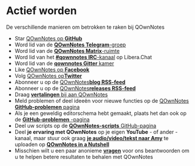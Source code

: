 # Actief worden

De verschillende manieren om betrokken te raken bij QOwnNotes

- Star [QOwnNotes op **GitHub**](https://github.com/pbek/QOwnNotes)
- Word lid van de [ **QOwnNotes Telegram**-groep](https://t.me/QOwnNotes)
- Word lid van de [**QOwnNotes Matrix**-ruimte](https://app.element.io/#/room/#qownnotes:matrix.org)
- Word lid van het [**#qownnotes IRC**-kanaal](https://web.libera.chat/#qownnotes) op Libera.Chat
- Word lid van de [**qownnotes Gitter** kamer](https://gitter.im/qownnotes/qownnotes)
- Like [QOwnNotes op **Facebook**](https://www.facebook.com/QOwnNotes/)
- Volg [QOwnNotes op**Twitter**](https://twitter.com/QOwnNotes)
- Abonneer u op de [QOwnNotes**blog RSS-feed**](https://feeds.feedburner.com/QOwnNotesBlog)
- Abonneer u op de [QOwnNotes**releases RSS-feed**](https://feeds.feedburner.com/QOwnNotesReleases)
- Draag [**vertalingen** bij aan QOwnNotes](translation.md)
- Meld problemen of deel ideeën voor nieuwe functies op de [QOwnNotes **GitHub-problemen** pagina](https://github.com/pbek/QOwnNotes/issues)
- Als je een geweldig editorschema hebt gemaakt, plaats het dan ook op de [**GitHub-problemen** -pagina](https://github.com/pbek/QOwnNotes/issues)
- Deel uw scripts op de [**QOwnNotes-scripts** GitHub-pagina](https://github.com/qownnotes/scripts)
- Deel **je ervaring met QOwnNotes** op je eigen **YouTube** - of ander - kanaal, maar stuur ook graag [**je audio/video/tekst naar Amy**](mailto:amydoralang@aol.de) te uploaden op [**QOwnNotes in a Nutshell**](https://www.youtube.com/channel/UC6Xpk_B1MFfvhBCsH_MrOEw/videos)
- Misschien wilt u een paar anonieme [**vragen**](https://freeonlinesurveys.com/s/nA8t17k8) voor ons beantwoorden om u te helpen betere resultaten te behalen met QOwnNotes
